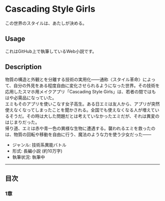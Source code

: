 Cascading Style Girls
=====================

この世界のスタイルは、あたしが決める。

## Usage

これはGitHub上で執筆しているWeb小説です。  

## Description

物質の構造と外観とを分離する技術の実用化――通称〈スタイル革命〉によって、自分の外見をある程度自由に変化させられるようになった世界。その技術を応用したスマホ用メイクアプリ「Cascading Style Girls」は、若者の間ではもはや必需品になっていた。  
エミもそのアプリを使いこなす女子高生。ある日エミは友人から、アプリが突然使えなくなってしまったことを聞かされる。全国でも使えなくなる人が増えているそうだ。その時は大した問題だとは考えていなかったエミだが、それは異変のはじまりだった。  
帰り道、エミは赤や青一色の異様な生物に遭遇する。襲われるエミを救ったのは、物質の回転や移動を自由に行う、魔法のような力を使う少女だった――

* ジャンル: 技術系異能バトル
* 形式: 長編小説 (約10万字)
* 執筆状況: 執筆中

----

## 目次

### 1章
